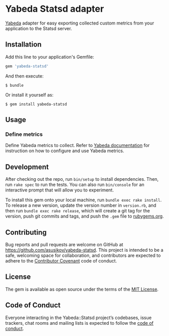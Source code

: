 # Yabeda Statsd adapter

[Yabeda](https://github.com/yabeda-rb/yabeda) adapter for easy exporting collected custom metrics from your application to the Statsd server.

## Installation

Add this line to your application's Gemfile:

```ruby
gem 'yabeda-statsd'
```

And then execute:

    $ bundle

Or install it yourself as:

    $ gem install yabeda-statsd

## Usage

### Define metrics

Define Yabeda metrics to collect. Refer to [Yabeda documentation](https://github.com/yabeda-rb/yabeda) for instruction on how to configure and use Yabeda metrics.

## Development

After checking out the repo, run `bin/setup` to install dependencies. Then, run `rake spec` to run the tests. You can also run `bin/console` for an interactive prompt that will allow you to experiment.

To install this gem onto your local machine, run `bundle exec rake install`. To release a new version, update the version number in `version.rb`, and then run `bundle exec rake release`, which will create a git tag for the version, push git commits and tags, and push the `.gem` file to [rubygems.org](https://rubygems.org).

## Contributing

Bug reports and pull requests are welcome on GitHub at https://github.com/asusikov/yabeda-statsd. This project is intended to be a safe, welcoming space for collaboration, and contributors are expected to adhere to the [Contributor Covenant](http://contributor-covenant.org) code of conduct.

## License

The gem is available as open source under the terms of the [MIT License](https://opensource.org/licenses/MIT).

## Code of Conduct

Everyone interacting in the Yabeda::Statsd project’s codebases, issue trackers, chat rooms and mailing lists is expected to follow the [code of conduct](https://github.com/[USERNAME]/yabeda-statsd/blob/master/CODE_OF_CONDUCT.md).
